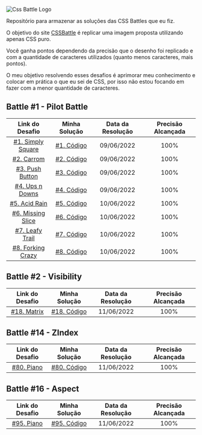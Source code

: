 ![Css Battle Logo](https://cssbattle.dev/images/logo.svg)


Repositório para armazenar as soluções das CSS Battles que eu fiz.
 
  
O objetivo do site [CSSBattle](https://cssbattle.dev) é replicar uma imagem proposta utilizando apenas CSS puro.

  
Você ganha pontos dependendo da precisão que o desenho foi replicado e com a quantidade de caracteres utilizados (quanto menos caracteres, mais pontos).

  
O meu objetivo resolvendo esses desafios é aprimorar meu conhecimento e colocar em prática o que eu sei de CSS, por isso não estou focando em fazer com a menor quantidade de caracteres.

  
## Battle #1 - Pilot Battle

  
| Link do Desafio | Minha Solução | Data da Resolução | Precisão Alcançada |
|:---:|:---:|:---:|:---:|
| [#1. Simply Square](https://cssbattle.dev/play/1) | [#1. Código](https://github.com/NicolasHenriques/CSSBattle/blob/main/Battle%20%2301%20-%20Pilot%20Battle/%231_SimplySquare.html) | 09/06/2022 | 100% |
| [#2. Carrom](https://cssbattle.dev/play/2) | [#2. Código](https://github.com/NicolasHenriques/CSSBattle/blob/main/Battle%20%2301%20-%20Pilot%20Battle/%232_Carrom.html) | 09/06/2022 | 100% |
| [#3. Push Button](https://cssbattle.dev/play/3) | [#3. Código](https://github.com/NicolasHenriques/CSSBattle/blob/main/Battle%20%2301%20-%20Pilot%20Battle/%233_PushButton.html) | 09/06/2022 | 100% |
| [#4. Ups n Downs](https://cssbattle.dev/play/4) | [#4. Código](https://github.com/NicolasHenriques/CSSBattle/blob/main/Battle%20%2301%20-%20Pilot%20Battle/%234_UpsNDowns.html) | 09/06/2022 | 100% |
| [#5. Acid Rain](https://cssbattle.dev/play/5) | [#5. Código](https://github.com/NicolasHenriques/CSSBattle/blob/main/Battle%20%2301%20-%20Pilot%20Battle/%235_AcidRain.html) | 10/06/2022 | 100% |
| [#6. Missing Slice](https://cssbattle.dev/play/6) | [#6. Código](https://github.com/NicolasHenriques/CSSBattle/blob/main/Battle%20%2301%20-%20Pilot%20Battle/%236_MissingSlice.html) | 10/06/2022 | 100% |
| [#7. Leafy Trail](https://cssbattle.dev/play/7) | [#7. Código](https://github.com/NicolasHenriques/CSSBattle/blob/main/Battle%20%2301%20-%20Pilot%20Battle/%237_LeafyTrail.html) | 10/06/2022 | 100% |
| [#8. Forking Crazy](https://cssbattle.dev/play/8) | [#8. Código](https://github.com/NicolasHenriques/CSSBattle/blob/main/Battle%20%2301%20-%20Pilot%20Battle/%238_ForkingCrazy.html) | 10/06/2022 | 100% | | 100% |

   

## Battle #2 - Visibility

  
| Link do Desafio | Minha Solução | Data da Resolução | Precisão Alcançada |
|:---:|:---:|:---:|:---:|
| [#18. Matrix](https://cssbattle.dev/play/18) | [#18. Código](https://github.com/NicolasHenriques/CSSBattle/blob/main/Battle%20%2302%20-%20Visibility/%2318_Matrix.html) | 11/06/2022 | 100% |


## Battle #14 - ZIndex


| Link do Desafio | Minha Solução | Data da Resolução | Precisão Alcançada |
|:---:|:---:|:---:|:---:|
| [#80. Piano](https://cssbattle.dev/play/80) | [#80. Código](https://github.com/NicolasHenriques/CSSBattle/blob/main/Battle%20%2314%20-%20ZIndex/%2380_Piano.html) | 11/06/2022 | 100% |


## Battle #16 - Aspect


| Link do Desafio | Minha Solução | Data da Resolução | Precisão Alcançada |
|:---:|:---:|:---:|:---:|
| [#95. Piano](https://cssbattle.dev/play/95) | [#95. Código](https://github.com/NicolasHenriques/CSSBattle/blob/main/Battle%20%2316%20-%20Aspect/%2395_Pokeball.html) | 11/06/2022 | 100% |